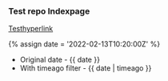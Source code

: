 ---
---
### Test repo Indexpage

[Testhyperlink](/docs/test.md)

{% assign date = '2022-02-13T10:20:00Z' %}

- Original date - {{ date }}
- With timeago filter - {{ date | timeago }}

